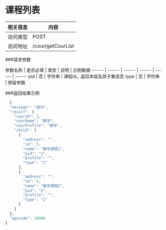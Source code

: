 # 课程列表
 相关信息 | 内容
 ------ | ------
 访问类型 | POST
 访问地址 | /cour/getCourList

###请求参数

 参数名称 | 是否必填 | 类型 | 说明 | 示例数据
 ------ | ------ | ------ | ------ | ------ | ------
 pid | 否 | 字符串 | 课程id，返回本级及其子集信息
 type | 否 | 字符串 | 预留参数

###返回结果示例

```javascript
  {
  "message": "成功",
  "result": {
    "courId": 2,
    "courName": "数学",
    "courProfile": "数学",
    "child": [
      {
        "address": "",
        "id": 5,
        "name": "数学课程1",
        "pid": "2",
        "profile": "",
        "type": "1"
      },
      {
        "address": "",
        "id": 6,
        "name": "数学课程2",
        "pid": "2",
        "profile": "",
        "type": "1"
      }
    ]
  },
  "apicode": 10000
}
```
